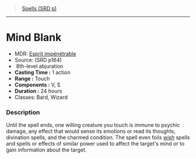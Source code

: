 ﻿---
!SpellItem
Family: SpellVO
Level: 8
Type: abjuration
CastingTime: 1 action
Range: Touch
Components: V, S
Duration: 24 hours
Classes: Bard, Wizard
Id: spells_vo.md#mind-blank
ParentLink: spells_vo.md#spells-srd-p
Name: Mind Blank
ParentName: Spells (SRD p)
NameLevel: 1
AltName: '[Esprit impénétrable](hd_spells_esprit_impenetrable.md)'
Source: (SRD p164)
Attributes: {}
AttributesDictionary: >+
  {}

---
> [Spells (SRD p)](srd_spells.md)

---

# Mind Blank

- MDR: [Esprit impénétrable](hd_spells_esprit_impenetrable.md)
- Source: (SRD p164)
-  8th-level abjuration
- **Casting Time :** 1 action
- **Range :** Touch
- **Components :** V, S
- **Duration :** 24 hours
- Classes: Bard, Wizard

### Description

Until the spell ends, one willing creature you touch is immune to psychic damage, any effect that would sense its emotions or read its thoughts, divination spells, and the charmed condition. The spell even foils _[wish](spells_vo.hd#wish)_ spells and spells or effects of similar power used to affect the target's mind or to gain information about the target.

